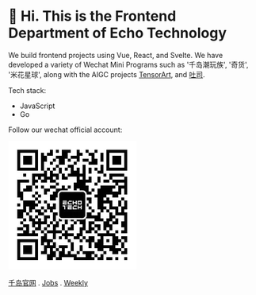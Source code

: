 # 👏 Hi. This is the Frontend Department of Echo Technology

We build frontend projects using Vue, React, and Svelte. We have developed a variety of Wechat Mini Programs such as '千岛潮玩族', '奇货', '米花星球', along with the AIGC projects [TensorArt](https://tensor.art?utm_source=echotechfe), and [吐司](https://tusiart.com?utm_source=echotechfe).

Tech stack:

- JavaScript
- Go

Follow our wechat official account:

![EchoTech](/assets/wechat-official-account.jpeg)

[千岛官网](https://qiandaoapp.com?utm_source=echotechfe) . [Jobs](https://www.lagou.com/gongsi/v1/c25e4eff45c8c23b356738548109251d17874ec5a46e13b135d0e7863f6cc5ae.html) . [Weekly](https://github.com/echotechfe/weekly)
